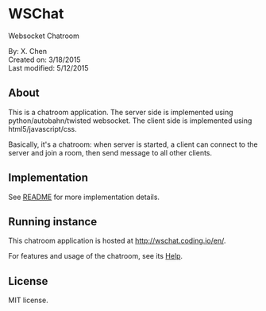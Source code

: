 # WSChat 
Websocket Chatroom

By: X. Chen  
Created on: 3/18/2015  
Last modified: 5/12/2015  


About 
------

This is a chatroom application. The server side is implemented using python/autobahn/twisted websocket. The client side is implemented using html5/javascript/css.

Basically, it's a chatroom: when server is started, a client can connect to the server and join a room, then send message to all other clients. 

Implementation
------

See <a href="https://github.com/chenx/wschat/blob/master/README">README</a> for more implementation details.

Running instance
------

This chatroom application is hosted at <a href="http://wschat.coding.io/en/">http://wschat.coding.io/en/</a>.

For features and usage of the chatroom, see its <a href="http://wschat.coding.io/en/help.html">Help</a>.

License
------
MIT license.
